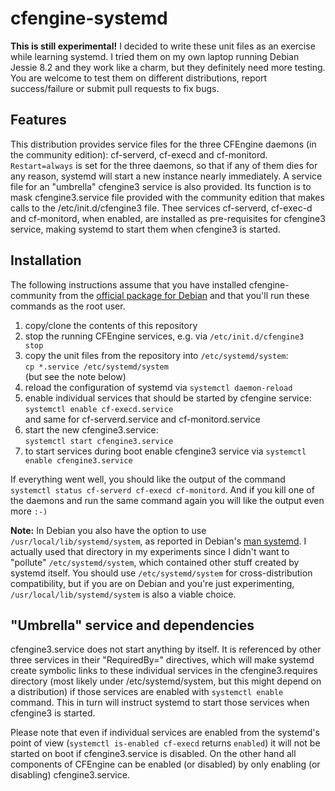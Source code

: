 # cfengine-systemd

**This is still experimental!** I decided to write these unit files as an
exercise while learning systemd. I tried them on my own laptop running
Debian Jessie 8.2 and they work like a charm, but they definitely need
more testing. You are welcome to test them on different distributions,
report success/failure or submit pull requests to fix bugs.


## Features

This distribution provides service files for the three CFEngine daemons (in the community
edition): cf-serverd, cf-execd and cf-monitord. `Restart=always` is
set for the three daemons, so that if any of them
dies for any reason, systemd will start a new instance nearly immediately.
A service file for an "umbrella" cfengine3 service is also
provided. Its function is to mask cfengine3.service file provided with
the community edition that makes calls to the /etc/init.d/cfengine3
file. Thee services cf-serverd, cf-exec-d and cf-monitord, when
enabled, are installed as pre-requisites for cfengine3 service, making
systemd to start them when cfengine3 is started.


## Installation

The following instructions assume
that you have installed cfengine-community from the [official package
for Debian](https://cfengine.com/product/community/) and that you'll run
these commands as the root user.

1. copy/clone the contents of this repository
2. stop the running CFEngine services, e.g. via ```/etc/init.d/cfengine3 stop```
3. copy the unit files from the repository into `/etc/systemd/system`:<br/>```cp *.service /etc/systemd/system```<br/>(but see the note below)
4. reload the configuration of systemd via ```systemctl daemon-reload```
5. enable individual services that should be started by cfengine service:<br/>```systemctl enable cf-execd.service```<br/> and same for cf-serverd.service and cf-monitord.service
6. start the new cfengine3.service:<br/> ```systemctl start cfengine3.service```
7. to start services during boot enable cfengine3 service via
   ```systemctl enable cfengine3.service```

If everything went well, you should like the output of the command `systemctl status cf-serverd cf-execd cf-monitord`. And if you kill one of the daemons and run the same command again you will like the output even more `:-)`

**Note:** In Debian you also have the option to use
`/usr/local/lib/systemd/system`, as reported in Debian's
[man systemd](http://manpages.debian.org/cgi-bin/man.cgi?query=systemd&apropos=0&sektion=0&manpath=Debian+8+jessie&format=html&locale=en).
I actually used
that directory in my experiments since I didn't want to "pollute"
`/etc/systemd/system`, which contained other stuff created by systemd itself.
You should use `/etc/systemd/system` for cross-distribution compatibility,
but if you are on Debian and you're just experimenting,
`/usr/local/lib/systemd/system` is also a viable choice.

## "Umbrella" service and dependencies

cfengine3.service does not start anything by itself. It is referenced
by other three services in their "RequiredBy=" directives, which will
make systemd create symbolic links to these individual services in the
cfengine3.requires directory (most likely under /etc/systemd/system,
but this might depend on a distribution) if those services are enabled
with ```systemctl enable``` command. This in turn will instruct
systemd to start those services when cfengine3 is started.

Please note that even if individual services are enabled from the
systemd's point of view (```systemctl is-enabled cf-execd``` returns
```enabled```) it will not be started on boot if cfengine3.service is
disabled. On the other hand all components of CFEngine can be enabled
(or disabled) by only enabling (or disabling) cfengine3.service.
